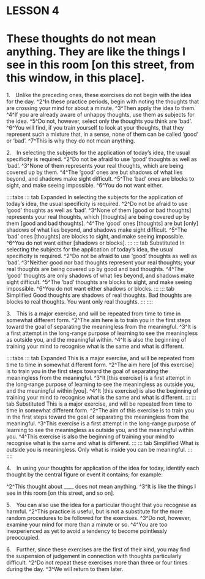 # LESSON 4

# These thoughts do not mean anything. They are like the things I see in this room [on this street, from this window, in this place].

<a name=w-pi-4-1></a>1.&emsp;Unlike the preceding ones, these exercises do not begin with the idea for the day. ^2^In these practice periods, begin with noting the thoughts that are crossing your mind for about a minute. ^3^Then apply the idea to them. ^4^If you are already aware of unhappy thoughts, use them as subjects for the idea. ^5^Do not, however, select only the thoughts you think are ‘bad’. ^6^You will find, if you train yourself to look at your thoughts, that they represent such a mixture that, in a sense, none of them can be called ‘good’ or ‘bad’. ^7^This is why they do not mean anything.

<a name=w-pi-4-2></a>2.&emsp;In selecting the subjects for the application of today’s idea, the usual specificity is required. ^2^Do not be afraid to use ‘good’ thoughts as well as ‘bad’. ^3^None of them represents your real thoughts, which are being covered up by them. ^4^The ‘good’ ones are but shadows of what lies beyond, and shadows make sight difficult. ^5^The ‘bad’ ones are blocks to sight, and make seeing impossible. ^6^You do not want either.

::::tabs
::: tab Expanded
In selecting the subjects for the application of today’s idea, the usual specificity is required. ^2^Do not be afraid to use ‘good’ thoughts as well as ‘bad’. ^3^None of them [good or bad thoughts] represents your real thoughts, which [thoughts] are being covered up by them [good and bad thoughts]. ^4^The ‘good’ ones [thoughts] are but [only] shadows of what lies beyond, and shadows make sight difficult. ^5^The ‘bad’ ones [thoughts] are blocks to sight, and make seeing impossible. ^6^You do not want either [shadows or blocks].
:::
::: tab Substituted
In selecting the subjects for the application of today’s idea, the usual specificity is required. ^2^Do not be afraid to use ‘good’ thoughts as well as ‘bad’. ^3^Neither good nor bad thoughts represent your real thoughts; your real thoughts are being covered up by good and bad thoughts. ^4^The ‘good’ thoughts are only shadows of what lies beyond, and shadows make sight difficult. ^5^The ‘bad’ thoughts are blocks to sight, and make seeing impossible. ^6^You do not want either shadows or blocks.
:::
::: tab Simplified
Good thoughts are shadows of real thoughts. Bad thoughts are blocks to real thoughts. You want only real thoughts.
:::
::::

<a name=w-pi-4-3></a>3.&emsp;This is a major exercise, and will be repeated from time to time in somewhat different form. ^2^The aim here is to train you in the first steps toward the goal of separating the meaningless from the meaningful. ^3^It is a first attempt in the long-range purpose of learning to see the meaningless as outside you, and the meaningful within. ^4^It is also the beginning of training your mind to recognise what is the same and what is different.

::::tabs
::: tab Expanded
This is a major exercise, and will be repeated from time to time in somewhat different form. ^2^The aim here [of this exercise] is to train you in the first steps toward the goal of separating the meaningless from the meaningful. ^3^It [this exercise] is a first attempt in the long-range purpose of learning to see the meaningless as outside you, and the meaningful within [you]. ^4^It [this exercise] is also the beginning of training your mind to recognise what is the same and what is different.
:::
::: tab Substituted
This is a major exercise, and will be repeated from time to time in somewhat different form. ^2^The aim of this exercise is to train you in the first steps toward the goal of separating the meaningless from the meaningful. ^3^This exercise is a first attempt in the long-range purpose of learning to see the meaningless as outside you, and the meaningful within you. ^4^This exercise is also the beginning of training your mind to recognise what is the same and what is different.
:::
::: tab Simplified
What is outside you is meaningless. Only what is inside you can be meaningful.
:::
::::

<a name=w-pi-4-4></a>4.&emsp;In using your thoughts for application of the idea for today, identify each thought by the central figure or event it contains; for example:

<div class="indent italic">

^2^This thought about ____ does not mean anything. ^3^It is like the things I see in this room [on this street, and so on].

</div>


<a name=w-pi-4-5></a>5.&emsp;You can also use the idea for a particular thought that you recognise as harmful. ^2^This practice is useful, but is not a substitute for the more random procedures to be followed for the exercises. ^3^Do not, however, examine your mind for more than a minute or so. ^4^You are too inexperienced as yet to avoid a tendency to become pointlessly preoccupied.

<a name=w-pi-4-6></a>6.&emsp;Further, since these exercises are the first of their kind, you may find the suspension of judgement in connection with thoughts particularly difficult. ^2^Do not repeat these exercises more than three or four times during the day. ^3^We will return to them later.

